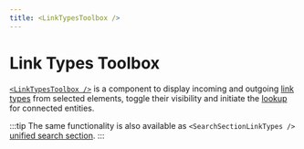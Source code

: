 ```yaml
---
title: <LinkTypesToolbox />
---
```


# Link Types Toolbox

[`<LinkTypesToolbox />`](/docs/api/workspace/functions/LinkTypesToolbox.md) is a component to display incoming and outgoing [link types](/docs/api/workspace/type-aliases/LinkTypeIri.md) from selected elements, toggle their visibility and initiate the [lookup](/docs/components/instances-search.md) for connected entities.

:::tip
The same functionality is also available as `<SearchSectionLinkTypes />` [unified search section](/docs/components/unified-search.md).
:::
